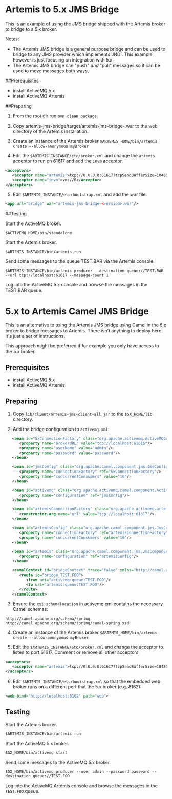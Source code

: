 # Artemis to 5.x JMS Bridge

This is an example of using the JMS bridge shipped with the Artemis broker to bridge to a 5.x broker.

Notes:
 
- The Artemis JMS bridge is a general purpose bridge and can be used to bridge to any JMS provider which implements JNDI.
This example however is just focusing on integration with 5.x.
- The Artemis JMS bridge can "push" _and_ "pull" messages so it can be used to move messages both ways.

##Prerequisites

- install ActiveMQ 5.x
- install ActiveMQ Artemis

##Preparing

1) From the root dir run `mvn clean package`.

2) Copy artemis-jms-bridge/target/artemis-jms-bridge-<version>.war to the web directory of the Artemis installation.

3) Create an instance of the Artemis broker `$ARTEMIS_HOME/bin/artemis create --allow-anonymous myBroker`

4) Edit the `$ARTEMIS_INSTANCE/etc/broker.xml` and change the `artemis` acceptor to run on 61617 and add the `invm` acceptor.

```xml
<acceptors>
   <acceptor name="artemis">tcp://0.0.0.0:61617?tcpSendBufferSize=1048576;tcpReceiveBufferSize=1048576;protocols=CORE,AMQP,STOMP,HORNETQ,MQTT,OPENWIRE;useEpoll=true;amqpCredits=1000;amqpLowCredits=300</acceptor>
   <acceptor name="invm">vm://0</acceptor>
</acceptors>
```

5) Edit `$ARTEMIS_INSTANCE/etc/bootstrap.xml` and add the war file.

```xml
<app url="bridge" war="artemis-jms-bridge-<version>.war"/>
```

##Testing

Start the ActiveMQ broker.

`$ACTIVEMQ_HOME/bin/standalone`

Start the Artemis broker.

`$ARTEMIS_INSTANCE/bin/artemis run`

Send some messages to the queue TEST.BAR via the Artemis console.

`$ARTEMIS_INSTANCE/bin/artemis producer --destination queue://TEST.BAR --url tcp://localhost:61617 --message-count 1`

Log into the ActiveMQ 5.x console and browse the messages in the TEST.BAR queue.

# 5.x to Artemis Camel JMS Bridge

This is an alternative to using the Artemis JMS bridge using Camel in the 5.x broker to bridge messages to Artemis. 
There isn't anything to deploy here. It's just a set of instructions.

This approach might be preferred if for example you only have access to the 5.x broker.

## Prerequisites

- install ActiveMQ 5.x
- install ActiveMQ Artemis

## Preparing

1) Copy `lib/client/artemis-jms-client-all.jar` to the `$5X_HOME/lib` directory.

2) Add the bridge configuration to `activemq.xml`:

```xml
   <bean id="5xConnectionFactory" class="org.apache.activemq.ActiveMQConnectionFactory">
      <property name="brokerURL" value="tcp://localhost:61616"/>
      <property name="userName" value="admin"/>
      <property name="password" value="password"/>
   </bean>

   <bean id="jmsConfig" class="org.apache.camel.component.jms.JmsConfiguration">
      <property name="connectionFactory" ref="5xConnectionFactory"/>
      <property name="concurrentConsumers" value="10"/>
   </bean>

   <bean id="activemq" class="org.apache.activemq.camel.component.ActiveMQComponent">
      <property name="configuration" ref="jmsConfig"/>
   </bean>

   <bean id="artemisConnectionFactory" class="org.apache.activemq.artemis.jms.client.ActiveMQConnectionFactory">
      <constructor-arg name="url" value="tcp://localhost:61617"/>
   </bean>

   <bean id="artemisConfig" class="org.apache.camel.component.jms.JmsConfiguration">
      <property name="connectionFactory" ref="artemisConnectionFactory"/>
      <property name="concurrentConsumers" value="10"/>
   </bean>

   <bean id="artemis" class="org.apache.camel.component.jms.JmsComponent">
      <property name="configuration" ref="artemisConfig"/>
   </bean>

   <camelContext id="bridgeContext" trace="false" xmlns="http://camel.apache.org/schema/spring">
      <route id="bridge_TEST.FOO">
         <from uri="activemq:queue:TEST.FOO"/>
         <to uri="artemis:queue:TEST.FOO"/>
      </route>
   </camelContext>
```

3) Ensure the `xsi:schemalocation` in activemq.xml contains the necessary Camel schemas:

```
http://camel.apache.org/schema/spring http://camel.apache.org/schema/spring/camel-spring.xsd
```

4) Create an instance of the Artemis broker `$ARTEMIS_HOME/bin/artemis create --allow-anonymous myBroker`

5) Edit the `$ARTEMIS_INSTANCE/etc/broker.xml` and change the acceptor to listen to port 61617. Comment or remove all other acceptors.

```xml
<acceptors>
   <acceptor name="artemis">tcp://0.0.0.0:61617?tcpSendBufferSize=1048576;tcpReceiveBufferSize=1048576;protocols=CORE,AMQP,STOMP,HORNETQ,MQTT,OPENWIRE;useEpoll=true;amqpCredits=1000;amqpLowCredits=300</acceptor>
</acceptors>
```

6) Edit `$ARTEMIS_INSTANCE/etc/bootstrap.xml` so that the embedded web broker runs on a different port that the 5.x broker (e.g. 8162):

```xml
<web bind="http://localhost:8162" path="web">
```

## Testing

Start the Artemis broker.

`$ARTEMIS_INSTANCE/bin/artemis run`

Start the ActiveMQ 5.x broker.

`$5X_HOME/bin/activemq start`

Send some messages to the ActiveMQ 5.x broker.

`$5X_HOME/bin/activemq producer --user admin --password password --destination queue://TEST.FOO`

Log into the ActiveMQ Artemis console and browse the messages in the `TEST.FOO` queue.


